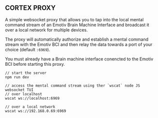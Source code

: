 ## CORTEX PROXY
A simple websocket proxy that allows you to tap into the local mental command stream of an Emotiv Brain Machine Interface and broadcast it over a local network for multiple devices.

The proxy will automatically authorize and establish a mental command stream with the Emotiv BCI and then relay the data towards a port of your choice (default `:6969`).

You must already have a Brain machine interface conencted to the Emotiv BCI before starting this proxy.

```
// start the server
npm run dev

// access the mental command stream using ther `wscat` node JS websocket TUI
// over localhost
wscat ws://localhost:6969

// over a local network
wscat ws://192.168.0.69:6969
```
